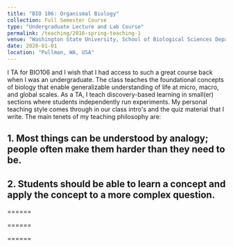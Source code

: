 ```yaml
---
title: "BIO 106: Organismal Biology"
collection: Full Semester Course
type: "Undergraduate Lecture and Lab Course"
permalink: /teaching/2016-spring-teaching-1
venue: "Washington State University, School of Biological Sciences Department"
date: 2020-01-01
location: "Pullman, WA, USA"
---
```


I TA for BIO106 and I wish that I had access to such a great course back when I was an undergraduate. The class teaches the foundational concepts of biology that enable generalizable understanding of life at micro, macro, and global scales. As a TA, I teach discovery-based learning in small(er) sections where students independently run experiments. My personal teaching style comes through in our class intro's and the quiz material that I write. The main tenets of my teaching philosophy are:


 
## 1. Most things can be understood by analogy; people often make them harder than they need to be.
## 2. Students should be able to learn a concept and apply the concept to a more complex question.

======

 
======

======
